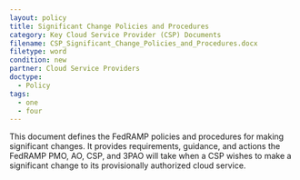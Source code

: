 ```yaml
---
layout: policy
title: Significant Change Policies and Procedures
category: Key Cloud Service Provider (CSP) Documents
filename: CSP_Significant_Change_Policies_and_Procedures.docx
filetype: word
condition: new
partner: Cloud Service Providers
doctype:
  - Policy
tags:
  - one
  - four
---
```

This document defines the FedRAMP policies and procedures for making significant changes. It provides requirements, guidance, and actions the FedRAMP PMO, AO, CSP, and 3PAO will take when a CSP wishes to make a significant change to its provisionally authorized cloud service.
